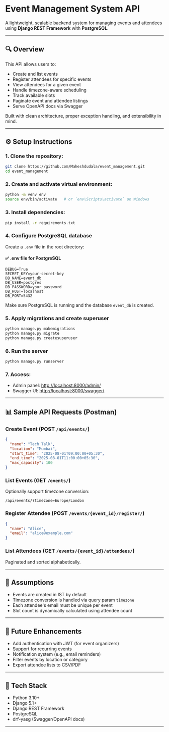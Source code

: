 # Event Management System API

A lightweight, scalable backend system for managing events and attendees using **Django REST Framework** with **PostgreSQL**.

---

## 🔍 Overview

This API allows users to:

* Create and list events
* Register attendees for specific events
* View attendees for a given event
* Handle timezone-aware scheduling
* Track available slots
* Paginate event and attendee listings
* Serve OpenAPI docs via Swagger

Built with clean architecture, proper exception handling, and extensibility in mind.

---

## ⚙️ Setup Instructions

### 1. Clone the repository:

```bash
git clone https://github.com/Maheshdudala/event_management.git
cd event_management
```

### 2. Create and activate virtual environment:

```bash
python -m venv env
source env/bin/activate   # or `env\Scripts\activate` on Windows
```

### 3. Install dependencies:

```bash
pip install -r requirements.txt
```

### 4. Configure PostgreSQL database

Create a `.env` file in the root directory:

#### ✅ .env file for PostgreSQL

```
DEBUG=True
SECRET_KEY=your-secret-key
DB_NAME=event_db
DB_USER=postgres
DB_PASSWORD=your_password
DB_HOST=localhost
DB_PORT=5432
```

Make sure PostgreSQL is running and the database `event_db` is created.

### 5. Apply migrations and create superuser

```bash
python manage.py makemigrations
python manage.py migrate
python manage.py createsuperuser
```

### 6. Run the server

```bash
python manage.py runserver
```

### 7. Access:

* Admin panel: [http://localhost:8000/admin/](http://localhost:8000/admin/)
* Swagger UI: [http://localhost:8000/swagger/](http://localhost:8000/swagger/)

---

## 📊 Sample API Requests (Postman)

### Create Event (POST `/api/events/`)

```json
{
  "name": "Tech Talk",
  "location": "Mumbai",
  "start_time": "2025-08-01T09:00:00+05:30",
  "end_time": "2025-08-01T11:00:00+05:30",
  "max_capacity": 100
}
```

### List Events (GET `/events/`)

Optionally support timezone conversion:

```
/api/events/?timezone=Europe/London
```

### Register Attendee (POST `/events/{event_id}/register/`)

```json
{
  "name": "Alice",
  "email": "alice@example.com"
}
```

### List Attendees (GET `/events/{event_id}/attendees/`)

Paginated and sorted alphabetically.

---

## 🤔 Assumptions

* Events are created in IST by default
* Timezone conversion is handled via query param `timezone`
* Each attendee's email must be unique per event
* Slot count is dynamically calculated using attendee count

---

## 🚀 Future Enhancements

* Add authentication with JWT (for event organizers)
* Support for recurring events
* Notification system (e.g., email reminders)
* Filter events by location or category
* Export attendee lists to CSV/PDF

---

## 🚩 Tech Stack

* Python 3.10+
* Django 5.1+
* Django REST Framework
* PostgreSQL
* drf-yasg (Swagger/OpenAPI docs)

---
